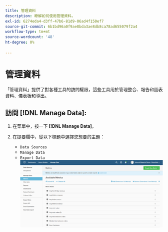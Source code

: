 ```yaml
---
title: 管理資料
description: 瞭解如何使用管理資料。
exl-id: 6274eda4-d3ff-47b6-81d9-06ad4f150ef7
source-git-commit: 6b1bd96a0f9ae8bda3ae8db8ca78ad655079f2a4
workflow-type: tm+mt
source-wordcount: '48'
ht-degree: 0%

---
```


# 管理資料

「管理資料」提供了對各種工具的訪問權限，這些工具用於管理整合、報告和圖表資料、儀表板和導出。

## 訪問 [!DNL Manage Data]:

1. 在菜單中，按一下 **[!DNL Manage Data]**。

1. 在提要欄中，從以下標題中選擇您想要的主題：

   * `Data Sources`
   * `Manage Data`
   * `Export Data`
   ![管理資料](../../assets/magento-bi-manage-data.png)<!--{: .zoom}-->
